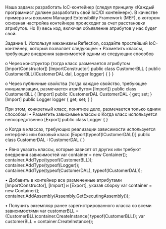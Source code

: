 ﻿
Наша задача: разработать IoC-контейнер (следуя принципу «Каждый программист должен разработать свой IoC/DI контейнер»).
В качестве примера мы возьмем Managed Extensibility Framework (MEF), в котором основная настройка контейнера происходит за счет расстановки атрибутов. 
Но (!) весь код, включая объявление атрибутов у нас будет свой.

Задание 1.
Используя механизмы Reflection, создайте простейший IoC-контейнер, который позволяет следующее:
•	Разметить классы, требующие внедрения зависимостей одним из следующих способов

o	Через конструктор (тогда класс размечается атрибутом [ImportConstructor])
[ImportConstructor]
public class CustomerBLL
{
    public CustomerBLL(ICustomerDAL dal, Logger logger)
    { }
}

o	Через публичные свойства (тогда каждое свойство, требующее инициализации,  размечается атрибутом [Import])
public class CustomerBLL
{
    [Import]
    public ICustomerDAL CustomerDAL { get; set; }
    [Import]
    public Logger logger { get; set; }
}

При этом, конкретный класс, понятное дело, размечается только одним способом!
•	Разметить зависимые классы
o	Когда класс используется непосредственно
[Export]
public class Logger
{ }

o	Когда в классах, требующих реализации зависимости используется интерфейс или базовый класс
[Export(typeof(ICustomerDAL))]
public class CustomerDAL : ICustomerDAL
{ }

•	Явно указать классы, которые зависят от других или требуют внедрения зависимостей
var container = new Container();
container.AddType(typeof(CustomerBLL));
container.AddType(typeof(Logger));
container.AddType(typeof(CustomerDAL), typeof(ICustomerDAL));

•	Добавить в контейнер все размеченные атрибутами [ImportConstructor], [Import] и [Export], указав сборку
var container = new Container();
container.AddAssembly(Assembly.GetExecutingAssembly());

•	Получить экземпляр ранее зарегистрированного класса со всеми зависимостями 
var customerBLL = (CustomerBLL)container.CreateInstance(
				typeof(CustomerBLL));
var customerBLL = container.CreateInstance<CustomerBLL>();
